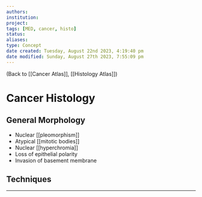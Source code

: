 ```yaml
---
authors: 
institution: 
project: 
tags: [MED, cancer, histo]
status: 
aliases: 
type: Concept
date created: Tuesday, August 22nd 2023, 4:19:40 pm
date modified: Sunday, August 27th 2023, 7:55:09 pm
---
```


(Back to [[Cancer Atlas]], [[Histology Atlas]])

# Cancer Histology

## General Morphology
- Nuclear [[pleomorphism]]
- Atypical [[mitotic bodies]]
- Nuclear [[hyperchromia]]
- Loss of epithelial polarity
- Invasion of basement membrane
## Techniques


---
